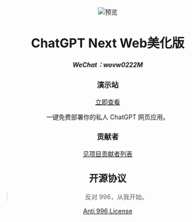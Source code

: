 
<div align="center">
<img src="./docs/images/icon.svg" alt="预览"/>

<h1 align="center">ChatGPT Next Web美化版</h1>

<h5 align="center">WeChat：wovw0222M</h5>

### 演示站

[立即查看](https://gpt4.yjie.fun/)

一键免费部署你的私人 ChatGPT 网页应用。

### 贡献者

[见项目贡献者列表](https://github.com/Yidadaa/ChatGPT-Next-Web/graphs/contributors)

## 开源协议

> 反对 996，从我开始。

[Anti 996 License](https://github.com/kattgu7/Anti-996-License/blob/master/LICENSE_CN_EN)
